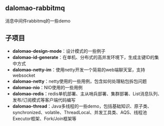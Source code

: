 ## dalomao-rabbitmq
消息中间件rabbitmq的一些demo

## 子项目
* **dalomao-design-mode**：设计模式的一些例子
* **dalomao-id-generate**：在单机、分布式的高并发环境下，生成主键ID的集中方式
* **dalomao-netty-im**：使用netty开发一个简易的web端聊天室，支持websocket
* **dalomao-netty**：netty使用的一些用例，包含如何处理粘包拆包问题
* **dalomao-nio**：NIO使用的一些用例
* **dalomao-redis**：redis单机部署、主从哨兵部署、集群部署、List消息队列、发布/订阅模式等客户端代码编写
* **dalomao-thread**：Java多线程的一些demo，包括基础知识、原子类、synchronized、volatile、ThreadLocal、并发工具类、AQS、线程池Executor框架、Fork/Join框架等
